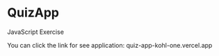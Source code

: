# QuizApp
JavaScript Exercise


You can click the link for see application:
quiz-app-kohl-one.vercel.app
